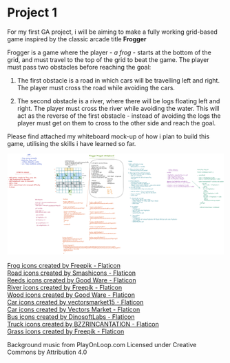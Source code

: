 # Project 1

For my first GA project, i will be aiming to make a fully working grid-based game inspired by the classic arcade title **Frogger**

Frogger is a game where the player - _a frog_ - starts at the bottom of the grid, and must travel to the top of the grid to beat the game. The player must pass two obstacles before reaching the goal:

1. The first obstacle is a road in which cars will be travelling left and right. The player must cross the road while avoiding the cars.

2. The second obstacle is a river, where there will be logs floating left and right.
   The player must cross the river while avoiding the water. This will act as the reverse of the first obstacle - instead of avoiding the logs the player must get on them to cross to the other side and reach the goal.

Please find attached my whiteboard mock-up of how i plan to build this game, utilising the skills i have learned so far.

![project 1 whiteboard](./project-1-whiteboard.png)

<a href="https://www.flaticon.com/free-icons/frog" title="frog icons">Frog icons created by Freepik - Flaticon</a><br>
<a href="https://www.flaticon.com/free-icons/road" title="road icons">Road icons created by Smashicons - Flaticon</a><br>
<a href="https://www.flaticon.com/free-icons/reeds" title="reeds icons">Reeds icons created by Good Ware - Flaticon</a><br>
<a href="https://www.flaticon.com/free-icons/river" title="river icons">River icons created by Freepik - Flaticon</a><br>
<a href="https://www.flaticon.com/free-icons/wood" title="wood icons">Wood icons created by Good Ware - Flaticon</a><br>
<a href="https://www.flaticon.com/free-icons/car" title="car icons">Car icons created by vectorsmarket15 - Flaticon</a><br>
<a href="https://www.flaticon.com/free-icons/car" title="car icons">Car icons created by Vectors Market - Flaticon</a><br>
<a href="https://www.flaticon.com/free-icons/bus" title="bus icons">Bus icons created by DinosoftLabs - Flaticon</a><br>
<a href="https://www.flaticon.com/free-icons/truck" title="truck icons">Truck icons created by BZZRINCANTATION - Flaticon</a><br>
<a href="https://www.flaticon.com/free-icons/grass" title="grass icons">Grass icons created by Freepik - Flaticon</a><br>

Background music from PlayOnLoop.com
Licensed under Creative Commons by Attribution 4.0
